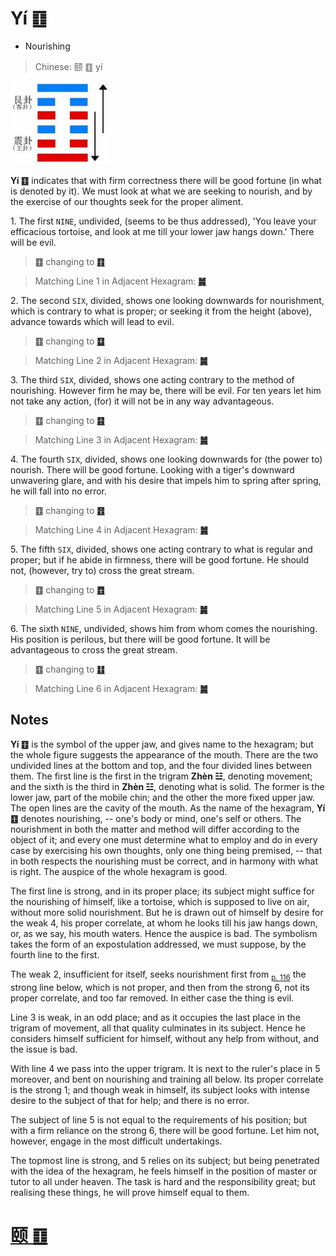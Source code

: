 # Yí ䷚

* Nourishing

> Chinese: 颐 ䷚ yí

<a id="p-114"/>

<img src="shapes/27.10.jpg" alt="颐" width="160">

**Yí ䷚** indicates that with firm correctness there will be good fortune (in what is denoted by it).
We must look at what we are seeking to nourish, and by the exercise of our thoughts seek for the proper aliment.

1.<a name="27.1"></a> The first `NINE`, undivided, (seems to be thus addressed), 'You leave your efficacious tortoise, and look at me till your lower jaw hangs down.' There will be evil.

> **䷚** changing to [**䷖**](e589a5bo.md)

> Matching Line 1 in Adjacent Hexagram: [**䷛**](e5a4a7e8bf87daguo.md#28.1)

2.<a name="27.2"></a> The second `SIX`, divided, shows one looking downwards for nourishment, which is contrary to what is proper; or seeking it from the height (above), advance towards which will lead to evil.

> **䷚** changing to [**䷨**](e68d9fsun.md)

> Matching Line 2 in Adjacent Hexagram: [**䷛**](e5a4a7e8bf87daguo.md#28.2)

3.<a name="27.3"></a> The third `SIX`, divided, shows one acting contrary to the method of nourishing. However firm he may be, there will be evil. For ten years let him not take any action, (for) it will not be in any way advantageous.

> **䷚** changing to [**䷕**](e8b4b2bi.md)

> Matching Line 3 in Adjacent Hexagram: [**䷛**](e5a4a7e8bf87daguo.md#28.3)

<a id="p-115"/>

4.<a name="27.4"></a> The fourth `SIX`, divided, shows one looking downwards for (the power to) nourish. There will be good fortune.
Looking with a tiger's downward unwavering glare, and with his desire that impels him to spring after spring, he will fall into no error.

> **䷚** changing to [**䷔**](e599ace59791shike.md)

> Matching Line 4 in Adjacent Hexagram: [**䷛**](e5a4a7e8bf87daguo.md#28.4)

5.<a name="27.5"></a> The fifth `SIX`, divided, shows one acting contrary to what is regular and proper; but if he abide in firmness, there will be good fortune. He should not, (however, try to) cross the great stream.

> **䷚** changing to [**䷩**](e79b8ayi.md)

> Matching Line 5 in Adjacent Hexagram: [**䷛**](e5a4a7e8bf87daguo.md#28.5)

6.<a name="27.6"></a> The sixth `NINE`, undivided, shows him from whom comes the nourishing. His position is perilous, but there will be good fortune. It will be advantageous to cross the great stream.

> **䷚** changing to [**䷗**](e5a48dfu.md)

> Matching Line 6 in Adjacent Hexagram: [**䷛**](e5a4a7e8bf87daguo.md#28.6)

## Notes

**Yí ䷚** is the symbol of the upper jaw, and gives name to the hexagram; but the whole figure suggests the appearance of the mouth. There are the two undivided lines at the bottom and top, and the four divided lines between them. The first line is the first in the trigram **Zhèn ☳**, denoting movement; and the sixth is the third in **Zhèn ☳**, denoting what is solid. The former is the lower jaw, part of the mobile chin; and the other the more fixed upper jaw. The open lines are the cavity of the mouth. As the name of the hexagram, **Yí ䷚** denotes nourishing, -- one's body or mind, one's self or others. The nourishment in both the matter and method will differ according to the object of it; and every one must determine what to employ and do in every case by exercising his own thoughts, only one thing being premised, -- that in both respects the nourishing must be correct, and in harmony with what is right. The auspice of the whole hexagram is good.

The first line is strong, and in its proper place; its subject might suffice for the nourishing of himself, like a tortoise, which is supposed to live on air, without more solid nourishment. But he is drawn out of himself by desire for the weak 4, his proper correlate, at whom he looks till his jaw hangs down, or, as we say, his mouth waters. Hence the auspice is bad. The symbolism takes the form of an expostulation addressed, we must suppose, by the fourth line to the first.

The weak 2, insufficient for itself, seeks nourishment first from <sub>[p. 116](e5a4a7e8bf87daguo.md#p-116)</sub> the strong line below, which is not proper, and then from the strong 6, not its proper correlate, and too far removed. In either case the thing is evil.

Line 3 is weak, in an odd place; and as it occupies the last place in the trigram of movement, all that quality culminates in its subject. Hence he considers himself sufficient for himself, without any help from without, and the issue is bad.

With line 4 we pass into the upper trigram. It is next to the ruler's place in 5 moreover, and bent on nourishing and training all below. Its proper correlate is the strong 1; and though weak in himself, its subject looks with intense desire to the subject of that for help; and there is no error.

The subject of line 5 is not equal to the requirements of his position; but with a firm reliance on the strong 6, there will be good fortune. Let him not, however, engage in the most difficult undertakings.

The topmost line is strong, and 5 relies on its subject; but being penetrated with the idea of the hexagram, he feels himself in the position of master or tutor to all under heaven. The task is hard and the responsibility great; but realising these things, he will prove himself equal to them.

# [颐 ䷚](e9a290yi_cn.md)
